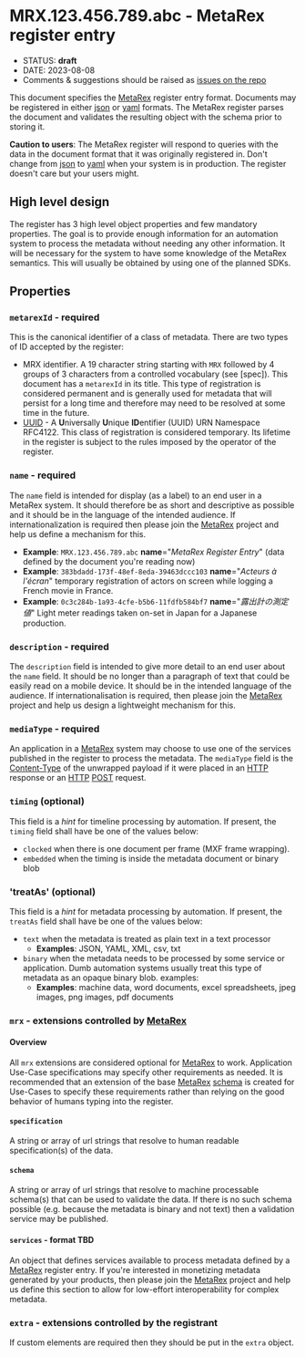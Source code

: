 # MRX.123.456.789.abc - MetaRex register entry

* STATUS: **draft**
* DATE: 2023-08-08
* Comments & suggestions should be raised as [issues on the repo](https://github.com/metarex-media/mrx-hosted/issues)

This document specifies the [MetaRex] register entry format. Documents may be
registered in either [json] or [yaml] formats. The MetaRex register parses the
document and validates the resulting object with the schema prior to storing it.

**Caution to users**: The MetaRex register will respond to queries with the data
in the document format that it was originally registered in. Don't change from
[json] to [yaml] when your system is in production. The register doesn't care
but your users might.

## High level design

The register has 3 high level object properties and few mandatory properties.
The goal is to provide enough information for an automation system to process
the metadata without needing any other information. It will be necessary for the
system to have some knowledge of the MetaRex semantics. This will usually be
obtained by using one of the planned SDKs.

## Properties

### `metarexId` - required

This is the canonical identifier of a class of metadata. There are two types of
ID accepted by the register:

* MRX identifier. A 19 character string starting with `MRX` followed by 4 groups
  of 3 characters from a controlled vocabulary (see [spec]). This document has a
  `metarexId` in its title. This type of registration is considered permanent
  and is generally used for metadata that will persist for a long time and
  therefore may need to be resolved at some time in the future.
* [UUID] -  A **U**niversally **U**nique **ID**entifier (UUID) URN Namespace
  RFC4122. This class of registration is considered temporary. Its lifetime in
  the register is subject to the rules imposed by the operator of the register.

### `name` - required

The `name` field is intended for display (as a label) to an end user in a MetaRex
system. It should therefore be as short and descriptive as possible and it should
be in the language of the intended audience. If internationalization is required
then please join the [MetaRex] project and help us define a mechanism for this.

* **Example**: `MRX.123.456.789.abc`  **name**="_MetaRex Register Entry_" (data defined by the
  document you're reading now)
* **Example**: `383bdadd-173f-48ef-8eda-39463dccc103` **name**="_Acteurs à l'écran_"
  temporary registration of actors on screen while logging a French movie in
  France.
* **Example**: `0c3c284b-1a93-4cfe-b5b6-11fdfb584bf7` **name**="_露出計の測定値_" Light meter
  readings taken on-set in Japan for a Japanese production.

### `description` - required

The `description` field is intended to give more detail to an end user about the
`name` field. It should be no longer than a paragraph of text that could be
easily read on a mobile device. It should be in the intended language of the
audience. If internationalisation is required, then please join the [MetaRex]
project and help us design a lightweight mechanism for this.

### `mediaType` - required

An application in a [MetaRex] system may choose to use one of the services
published in the register to process the metadata. The `mediaType` field is the
[Content-Type] of the unwrapped payload if it were placed in an [HTTP] response
or an [HTTP] [POST] request.

### `timing` (optional)

This field is a _hint_ for timeline processing by automation. If present, the
`timing` field shall have be one of the values below:

* `clocked` when there is one document per frame (MXF frame wrapping).
*  `embedded` when the timing is inside the metadata document or binary blob

### 'treatAs' (optional)

This field is a _hint_ for metadata processing by automation. If present, the
`treatAs` field shall have be one of the values below:

* `text` when the metadata is treated as plain text in a text processor
  * **Examples**:  JSON, YAML, XML, csv, txt
* `binary` when the metadata needs to be processed by some service or
  application. Dumb automation systems usually treat this type of metadata as an
  opaque binary blob. examples:
  * **Examples**: machine data,  word documents, excel spreadsheets, jpeg
    images, png images, pdf documents

### `mrx` - extensions controlled by [MetaRex]

#### Overview

All `mrx` extensions are considered optional for [MetaRex] to work. Application
Use-Case specifications may specify other requirements as needed. It is
recommended that an extension of the base [MetaRex] [schema] is created for
Use-Cases to specify these requirements rather than relying on the good behavior
of humans typing into the register.

#### `specification`

A string or array of url strings that resolve to human readable specification(s)
of the data.

#### `schema`

A string or array of url strings that resolve to machine processable schema(s)
that can be used to validate the data. If there is no such schema possible (e.g.
because the metadata is binary and not text) then a validation service may be
published.

#### `services` - format TBD

An object that defines services available to process metadata defined by a
[MetaRex] register entry. If you're interested in monetizing metadata generated
by your products, then please join the [MetaRex] project and help us define this
section to allow for low-effort interoperability for complex metadata.

### `extra` - extensions controlled by the registrant

If custom elements are required then they should be put in the `extra` object.

[content-type]: https://datatracker.ietf.org/doc/html/rfc7231#section-3.1.1.5
[http]:         https://datatracker.ietf.org/doc/html/rfc7231
[json]:         https://www.json.org
[metarex]:      https://metarex.media
[post]:         https://datatracker.ietf.org/doc/html/rfc7231#section-4.3.3
[schema]:       https://github.com/metarex.media/mrx-hosted/MRX.123.456.789.abc/schema.json
[UUID]:         https://datatracker.ietf.org/doc/html/rfc4122
[yaml]:         https://yaml.org
